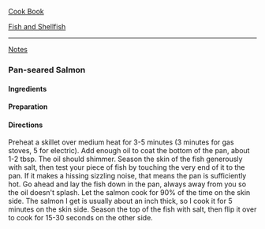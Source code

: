 [Cook Book]()  

[Fish and Shellfish]()  

-----  

[Notes]()  

### Pan-seared Salmon  

#### Ingredients  


#### Preparation  



#### Directions  

Preheat a skillet over medium heat for 3-5 minutes (3 minutes for gas stoves, 5 for electric).
Add enough oil to coat the bottom of the pan, about 1-2 tbsp. The oil should shimmer. 
Season the skin of the fish generously with salt, then test your piece of fish by touching the very end of it to the pan. If it makes a hissing sizzling noise, that means the pan is sufficiently hot. Go ahead and lay the fish down in the pan, always away from you so the oil doesn't splash.
Let the salmon cook for 90% of the time on the skin side. The salmon I get is usually about an inch thick, so I cook it for 5 minutes on the skin side.
Season the top of the fish with salt, then flip it over to cook for 15-30 seconds on the other side.
